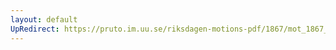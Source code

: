 ```yaml
---
layout: default
UpRedirect: https://pruto.im.uu.se/riksdagen-motions-pdf/1867/mot_1867__fk__72.pdf
---
```

